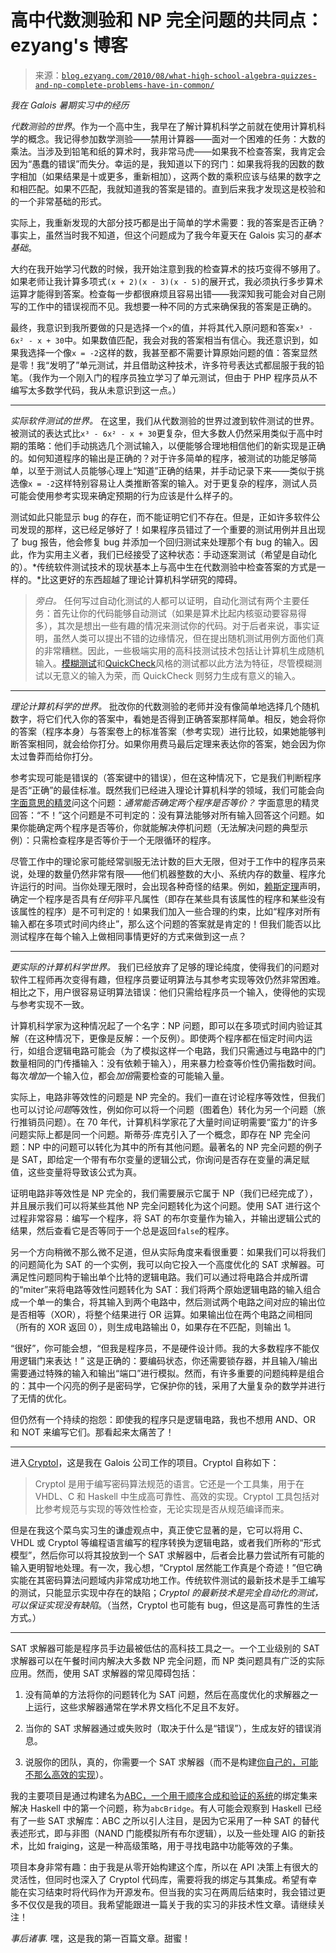 <!--yml

category: 未分类

date: 2024-07-01 18:18:11

-->

# **高中代数测验和 NP 完全问题的共同点**：ezyang's 博客

> 来源：[`blog.ezyang.com/2010/08/what-high-school-algebra-quizzes-and-np-complete-problems-have-in-common/`](http://blog.ezyang.com/2010/08/what-high-school-algebra-quizzes-and-np-complete-problems-have-in-common/)

*我在 Galois 暑期实习中的经历*

*代数测验的世界*。作为一个高中生，我早在了解计算机科学之前就在使用计算机科学的概念。我记得参加数学测验——禁用计算器——面对一个困难的任务：大数的乘法。当涉及到铅笔和纸的算术时，我非常马虎——如果我不检查答案，我肯定会因为“愚蠢的错误”而失分。幸运的是，我知道以下的窍门：如果我将我的因数的数字相加（如果结果是十或更多，重新相加），这两个数的乘积应该与结果的数字之和相匹配。如果不匹配，我就知道我的答案是错的。直到后来我才发现这是校验和的一个非常基础的形式。

实际上，我重新发现的大部分技巧都是出于简单的学术需要：我的答案是否正确？事实上，虽然当时我不知道，但这个问题成为了我今年夏天在 Galois 实习的*基本基础*。

大约在我开始学习代数的时候，我开始注意到我的检查算术的技巧变得不够用了。如果老师让我计算多项式`(x + 2)(x - 3)(x - 5)`的展开式，我必须执行多步算术运算才能得到答案。检查每一步都很麻烦且容易出错——我深知我可能会对自己刚写的工作中的错误视而不见。我想要一种不同的方式来确保我的答案是正确的。

最终，我意识到我所要做的只是选择一个`x`的值，并将其代入原问题和答案`x³ - 6x² - x + 30`中。如果数值匹配，我会对我的答案相当有信心。我还意识到，如果我选择一个像`x = -2`这样的数，我甚至都不需要计算原始问题的值：答案显然是零！我“发明了”单元测试，并且借助这种技术，许多符号表达式都屈服于我的铅笔。（我作为一个刚入门的程序员独立学习了单元测试，但由于 PHP 程序员从不编写太多数学代码，我从未意识到这一点。）

* * *

*实际软件测试的世界。* 在这里，我们从代数测验的世界过渡到软件测试的世界。被测试的表达式比`x³ - 6x² - x + 30`更复杂，但大多数人仍然采用类似于高中时期的策略：他们手动挑选几个测试输入，以便能够合理地相信他们的新实现是正确的。如何知道程序的输出是正确的？对于许多简单的程序，被测试的功能足够简单，以至于测试人员能够心理上“知道”正确的结果，并手动记录下来——类似于挑选像`x = -2`这样特别容易让人类推断答案的输入。对于更复杂的程序，测试人员可能会使用参考实现来确定预期的行为应该是什么样子的。

测试如此只能显示 bug 的存在，而不能证明它们不存在。但是，正如许多软件公司发现的那样，这已经足够好了！如果程序员错过了一个重要的测试用例并且出现了 bug 报告，他会修复 bug 并添加一个回归测试来处理那个有 bug 的输入。因此，作为实用主义者，我们已经接受了这种状态：手动逐案测试（希望是自动化的）。*传统软件测试技术的现状基本上与高中生在代数测验中检查答案的方式是一样的。*比这更好的东西超越了理论计算机科学研究的障碍。

> *旁白。* 任何写过自动化测试的人都可以证明，自动化测试有两个主要任务：首先让你的代码能够自动测试（如果是算术比起内核驱动要容易得多），其次是想出一些有趣的情况来测试你的代码。对于后者来说，事实证明，虽然人类可以提出不错的边缘情况，但在提出随机测试用例方面他们真的非常糟糕。因此，一些极端实用的高科技测试技术包括让计算机生成随机输入。[模糊测试](http://en.wikipedia.org/wiki/Fuzz_testing)和[QuickCheck](http://en.wikipedia.org/wiki/QuickCheck)风格的测试都以此方法为特征，尽管模糊测试以无意义的输入为荣，而 QuickCheck 则努力生成有意义的输入。

* * *

*理论计算机科学的世界。* 批改你的代数测验的老师并没有像简单地选择几个随机数字，将它们代入你的答案中，看她是否得到正确答案那样简单。相反，她会将你的答案（程序本身）与答案卷上的标准答案（参考实现）进行比较，如果她能够判断答案相同，就会给你打分。如果你用费马最后定理来表达你的答案，她会因为你太过鲁莽而给你打分。

参考实现可能是错误的（答案键中的错误），但在这种情况下，它是我们判断程序是否“正确”的最佳标准。既然我们已经进入理论计算机科学的领域，我们可能会向[字面意思的精灵](http://tvtropes.org/pmwiki/pmwiki.php/Main/LiteralGenie)问这个问题：*通常能否确定两个程序是否等价？* 字面意思的精灵回答：“不！”这个问题是不可判定的：没有算法能够对所有输入回答这个问题。如果你能确定两个程序是否等价，你就能解决停机问题（无法解决问题的典型示例）：只需检查程序是否等价于一个无限循环的程序。

尽管工作中的理论家可能经常驯服无法计数的巨大无限，但对于工作中的程序员来说，处理的数量仍然非常有限——他们机器整数的大小、系统内存的数量、程序允许运行的时间。当你处理无限时，会出现各种奇怪的结果。例如，[赖斯定理](http://en.wikipedia.org/wiki/Rice's_theorem)声明，确定一个程序是否具有*任何*非平凡属性（即存在某些具有该属性的程序和某些没有该属性的程序）是不可判定的！如果我们加入一些合理的约束，比如“程序对所有输入都在多项式时间内终止”，那么这个问题的答案就是肯定的！但我们能否以比测试程序在每个输入上做相同事情更好的方式来做到这一点？

* * *

*更实际的计算机科学世界。* 我们已经放弃了足够的理论纯度，使得我们的问题对软件工程师再次变得有趣，但程序员要证明算法与其参考实现等效仍然非常困难。相比之下，用户很容易证明算法错误：他们只需给程序员一个输入，使得他的实现与参考实现不一致。

计算机科学家为这种情况起了一个名字：NP 问题，即可以在多项式时间内验证其解（在这种情况下，更像是反解：一个反例）。即使两个程序都在恒定时间内运行，如组合逻辑电路可能会（为了模拟这样一个电路，我们只需通过与电路中的门数量相同的门传播输入：没有依赖于输入），用来暴力检查等价性仍需指数时间。每次*增加*一个输入位，都会*加倍*需要检查的可能输入量。

实际上，电路非等效性的问题是 NP 完全的。我们一直在讨论程序等效性，但我们也可以讨论*问题*等效性，例如你可以将一个问题（图着色）转化为另一个问题（旅行推销员问题）。在 70 年代，计算机科学家花了大量时间证明需要“蛮力”的许多问题实际上都是同一个问题。斯蒂芬·库克引入了一个概念，即存在 NP 完全问题：NP 中的问题可以转化为其中的所有其他问题。最著名的 NP 完全问题的例子是 SAT，即给定一个带有布尔变量的逻辑公式，你询问是否存在变量的满足赋值，这些变量将导致该公式为真。

证明电路非等效性是 NP 完全的，我们需要展示它属于 NP（我们已经完成了），并且展示我们可以将某些其他 NP 完全问题转化为这个问题。使用 SAT 进行这个过程非常容易：编写一个程序，将 SAT 的布尔变量作为输入，并输出逻辑公式的结果，然后查看它是否等同于一个总是返回`false`的程序。

另一个方向稍微不那么微不足道，但从实际角度来看很重要：如果我们可以将我们的问题简化为 SAT 的一个实例，我可以向它投入一个高度优化的 SAT 求解器。可满足性问题同构于输出单个比特的逻辑电路。我们可以通过将电路合并成所谓的“miter”来将电路等效性问题转化为 SAT：我们将两个原始逻辑电路的输入组合成一个单一的集合，将其输入到两个电路中，然后测试两个电路之间对应的输出位是否相等（XOR），将整个结果进行 OR 运算。如果输出位在两个电路之间相同（所有的 XOR 返回 0），则生成电路输出 0，如果存在不匹配，则输出 1。

“很好”，你可能会想，“但我是程序员，不是硬件设计师。我的大多数程序不能仅用逻辑门来表达！” 这是正确的：要编码状态，你还需要锁存器，并且输入/输出需要通过特殊的输入和输出“端口”进行模拟。然而，有许多重要的问题纯粹是组合的：其中一个闪亮的例子是密码学，它保护你的钱，采用了大量复杂的数学并进行了无情的优化。

但仍然有一个持续的抱怨：即使我的程序只是逻辑电路，我也不想用 AND、OR 和 NOT 来编写它们。那看起来太痛苦了！

* * *

进入[Cryptol](http://www.galois.com/technology/communications_security/cryptol)，这是我在 Galois 公司工作的项目。Cryptol 自称如下：

> Cryptol 是用于编写密码算法规范的语言。它还是一个工具集，用于在 VHDL、C 和 Haskell 中生成高可靠性、高效的实现。Cryptol 工具包括对比参考规范与实现的等效性检查，无论实现是否从规范编译而来。

但是在我这个菜鸟实习生的谦虚观点中，真正使它显著的是，它可以将用 C、VHDL 或 Cryptol 等编程语言编写的程序转换为逻辑电路，或者我们所称的“形式模型”，然后你可以将其投放到一个 SAT 求解器中，后者会比暴力尝试所有可能的输入更明智地处理。有一次，我心想，“Cryptol 居然能工作真是个奇迹！”但它确实能在其密码算法问题域内非常成功地工作。传统软件测试的最新技术是手工编写的测试，只能显示实现中存在的缺陷；*Cryptol 的最新技术是完全自动化的测试，可以保证实现没有缺陷*。（当然，Cryptol 也可能有 bug，但这是高可靠性的生活方式。）

* * *

SAT 求解器可能是程序员手边最被低估的高科技工具之一。一个工业级别的 SAT 求解器可以在午餐时间内解决大多数 NP 完全问题，而 NP 类问题具有广泛的实际应用。然而，使用 SAT 求解器的常见障碍包括：

1.  没有简单的方法将你的问题转化为 SAT 问题，然后在高度优化的求解器之一上运行，这些求解器通常在学术界文档化不足且不友好。

1.  当你的 SAT 求解器通过或失败时（取决于什么是“错误”），生成友好的错误消息。

1.  说服你的团队，真的，你需要一个 SAT 求解器（而不是构建[你自己的，可能不那么高效的实现](http://algebraicthunk.net/~dburrows/blog/entry/package-management-sudoku/)）。

我的主要项目是通过构建名为[ABC，一个用于顺序合成和验证的系统](http://www.eecs.berkeley.edu/~alanmi/abc/)的绑定集来解决 Haskell 中的第一个问题，称为`abcBridge`。有人可能会观察到 Haskell 已经有了一些 SAT 求解库：ABC 之所以引人注目，是因为它采用了一种 SAT 的替代表述形式，即与非图（NAND 门能模拟所有布尔逻辑），以及一些处理 AIG 的新技术，比如 fraiging，这是一种高级策略，用于寻找电路中功能等效的子集。

项目本身非常有趣：由于我是从零开始构建这个库，所以在 API 决策上有很大的灵活性，但同时也深入了 Cryptol 代码库，需要将我的绑定与其集成。希望有幸能在实习结束时将代码作为开源发布。但当我的实习在两周后结束时，我会错过更多不仅仅是我的项目。我希望能跟进一篇关于我的实习的非技术性文章。请继续关注！

*事后诸事.* 嘿，这是我的第一百篇文章。甜蜜！
